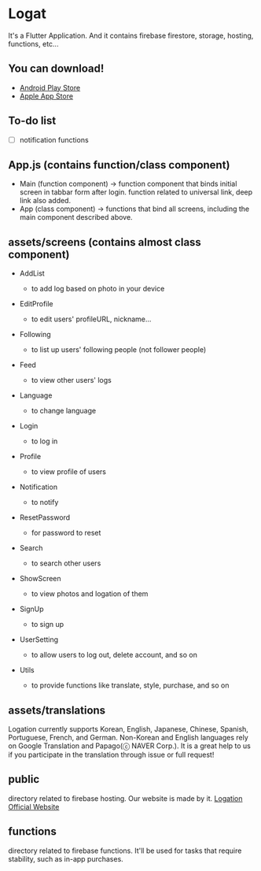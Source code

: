 # Logat
It's a Flutter Application. And it contains firebase firestore, storage, hosting, functions, etc...

## You can download!
- [Android Play Store]()
- [Apple App Store]()

## To-do list
- [ ] notification functions

## App.js (contains function/class component)
- Main (function component) -> function component that binds initial screen in tabbar form after login. function related to universal link, deep link also added.
- App (class component) -> functions that bind all screens, including the main component described above.

## assets/screens (contains almost class component)
- AddList
    - to add log based on photo in your device

- EditProfile
    - to edit users' profileURL, nickname...

- Following
    - to list up users' following people (not follower people)

- Feed
    - to view other users' logs

- Language
    - to change language

- Login
    - to log in

- Profile
    - to view profile of users

- Notification
    - to notify

- ResetPassword
    - for password to reset

- Search
    - to search other users

- ShowScreen
    - to view photos and logation of them

- SignUp
    - to sign up

- UserSetting
    - to allow users to log out, delete account, and so on

- Utils
    - to provide functions like translate, style, purchase, and so on

## assets/translations
Logation currently supports Korean, English, Japanese, Chinese, Spanish, Portuguese, French, and German. Non-Korean and English languages rely on Google Translation and Papago(ⓒ NAVER Corp.). It is a great help to us if you participate in the translation through issue or full request!

## public
directory related to firebase hosting. Our website is made by it.
[Logation Official Website](https://travelog-4e274.web.app/)

## functions
directory related to firebase functions. It'll be used for tasks that require stability, such as in-app purchases.
